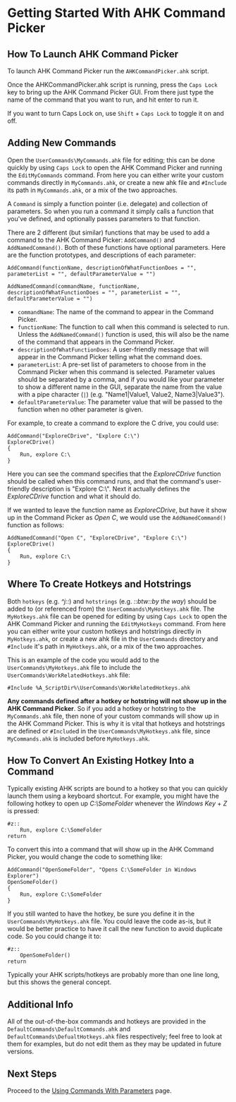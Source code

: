 # Getting Started With AHK Command Picker

## How To Launch AHK Command Picker

To launch AHK Command Picker run the `AHKCommandPicker.ahk` script.

Once the AHKCommandPicker.ahk script is running, press the `Caps Lock` key to bring up the AHK Command Picker GUI.
From there just type the name of the command that you want to run, and hit enter to run it.

If you want to turn Caps Lock on, use `Shift` + `Caps Lock` to toggle it on and off.

## Adding New Commands

Open the `UserCommands\MyCommands.ahk` file for editing; this can be done quickly by using `Caps Lock` to open the AHK Command Picker and running the `EditMyCommands` command.
From here you can either write your custom commands directly in `MyCommands.ahk`, or create a new ahk file and `#Include` its path in `MyCommands.ahk`, or a mix of the two approaches.

A `Command` is simply a function pointer (i.e. delegate) and collection of parameters.
So when you run a command it simply calls a function that you've defined, and optionally passes parameters to that function.

There are 2 different (but similar) functions that may be used to add a command to the AHK Command Picker: `AddCommand()` and `AddNamedCommand()`.
Both of these functions have optional parameters.
Here are the function prototypes, and descriptions of each parameter:

```AutoHotkey
AddCommand(functionName, descriptionOfWhatFunctionDoes = "", parameterList = "", defaultParameterValue = "")

AddNamedCommand(commandName, functionName, descriptionOfWhatFunctionDoes = "", parameterList = "", defaultParameterValue = "")
```

- `commandName`: The name of the command to appear in the Command Picker.
- `functionName`: The function to call when this command is selected to run.
  Unless the `AddNamedCommand()` function is used, this will also be the name of the command that appears in the Command Picker.
- `descriptionOfWhatFunctionDoes`: A user-friendly message that will appear in the Command Picker telling what the command does.
- `parameterList`: A pre-set list of parameters to choose from in the Command Picker when this command is selected.
  Parameter values should be separated by a comma, and if you would like your parameter to show a different name in the GUI, separate the name from the value with a pipe character (`|`) (e.g. "Name1|Value1, Value2, Name3|Value3").
- `defaultParameterValue`: The parameter value that will be passed to the function when no other parameter is given.

For example, to create a command to explore the C drive, you could use:

```AutoHotkey
AddCommand("ExploreCDrive", "Explore C:\")
ExploreCDrive()
{
    Run, explore C:\
}
```

Here you can see the command specifies that the _ExploreCDrive_ function should be called when this command runs, and that the command's user-friendly description is "Explore C:\\".
Next it actually defines the _ExploreCDrive_ function and what it should do.

If we wanted to leave the function name as _ExploreCDrive_, but have it show up in the Command Picker as _Open C_, we would use the `AddNamedCommand()` function as follows:

```AutoHotkey
AddNamedCommand("Open C", "ExploreCDrive", "Explore C:\")
ExploreCDrive()
{
    Run, explore C:\
}
```

## Where To Create Hotkeys and Hotstrings

Both `hotkeys` (e.g. _^j::_) and `hotstrings` (e.g. _::btw::by the way_) should be added to (or referenced from) the `UserCommands\MyHotkeys.ahk` file.
The `MyHotkeys.ahk` file can be opened for editing by using `Caps Lock` to open the AHK Command Picker and running the `EditMyHotkeys` command.
From here you can either write your custom hotkeys and hotstrings directly in `MyHotkeys.ahk`, or create a new ahk file in the `UserCommands` directory and `#Include` it's path in `MyHotkeys.ahk`, or a mix of the two approaches.

This is an example of the code you would add to the `UserCommands\MyHotkeys.ahk` file to include the `UserCommands\WorkRelatedHotkeys.ahk` file:

```AutoHotkey
#Include %A_ScriptDir%\UserCommands\WorkRelatedHotkeys.ahk
```

**Any commands defined after a hotkey or hotstring will not show up in the AHK Command Picker**.
So if you add a hotkey or hotstring to the `MyCommands.ahk` file, then none of your custom commands will show up in the AHK Command Picker.
This is why it is vital that hotkeys and hotstrings are defined or `#Include`d in the `UserCommands\MyHotkeys.ahk` file, since `MyCommands.ahk` is included before `MyHotkeys.ahk`.

## How To Convert An Existing Hotkey Into a Command

Typically existing AHK scripts are bound to a hotkey so that you can quickly launch them using a keyboard shortcut.
For example, you might have the following hotkey to open up _C:\SomeFolder_ whenever the _Windows Key_ + _Z_ is pressed:

```AutoHotkey
#z::
    Run, explore C:\SomeFolder
return
```

To convert this into a command that will show up in the AHK Command Picker, you would change the code to something like:

```AutoHotkey
AddCommand("OpenSomeFolder", "Opens C:\SomeFolder in Windows Explorer")
OpenSomeFolder()
{
    Run, explore C:\SomeFolder
}
```

If you still wanted to have the hotkey, be sure you define it in the `UserCommands\MyHotkeys.ahk` file.
You could leave the code as-is, but it would be better practice to have it call the new function to avoid duplicate code.
So you could change it to:

```AutoHotkey
#z::
    OpenSomeFolder()
return
```

Typically your AHK scripts/hotkeys are probably more than one line long, but this shows the general concept.

## Additional Info

All of the out-of-the-box commands and hotkeys are provided in the `DefaultCommands\DefaultCommands.ahk` and `DefaultCommands\DefualtHotkeys.ahk` files respectively; feel free to look at them for examples, but do not edit them as they may be updated in future versions.

## Next Steps

Proceed to the [Using Commands With Parameters][UsingCommandsWithParametersPage] page.

<!-- Links -->
[UsingCommandsWithParametersPage]: UsingCommandsWithParameters.md
